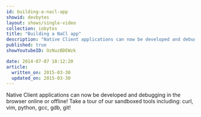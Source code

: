 ```yaml
---
id: building-a-nacl-app
showid: devbytes
layout: shows/single-video
collection: iobytes
title: "Building a NaCl app"
description: "Native Client applications can now be developed and debugging in the browser online or offline! Take a tour of our sandboxed tools including: curl, vim, python, gcc, gdb, git!"
published: true
showYoutubeID: OzNuzBDEWzk

date: 2014-07-07 18:12:20
article:
  written_on: 2015-03-30
  updated_on: 2015-03-30
---
```


Native Client applications can now be developed and debugging in the browser online or offline! Take a tour of our sandboxed tools including: curl, vim, python, gcc, gdb, git!
